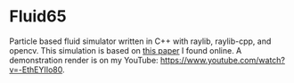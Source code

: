 # Fluid65
Particle based fluid simulator written in C++ with raylib, raylib-cpp, and opencv. This simulation is based on [this paper](https://matthias-research.github.io/pages/publications/sca03.pdf) I found online. A demonstration render is on my YouTube: https://www.youtube.com/watch?v=-EthEYIIo80. 
